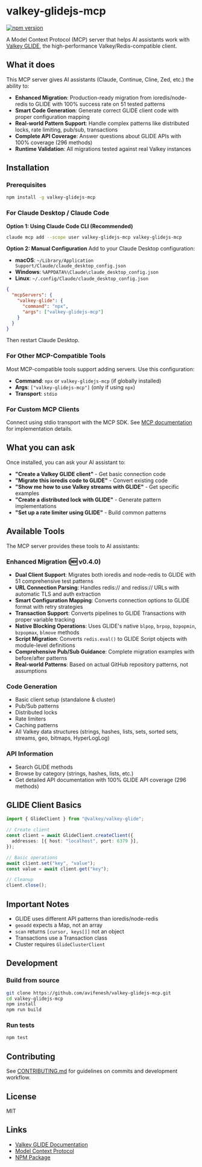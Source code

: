 # valkey-glidejs-mcp

[![npm version](https://badge.fury.io/js/valkey-glidejs-mcp.svg)](https://www.npmjs.com/package/valkey-glidejs-mcp)

A Model Context Protocol (MCP) server that helps AI assistants work with [Valkey GLIDE](https://github.com/valkey-io/valkey-glide), the high-performance Valkey/Redis-compatible client.

## What it does

This MCP server gives AI assistants (Claude, Continue, Cline, Zed, etc.) the ability to:

- **Enhanced Migration**: Production-ready migration from ioredis/node-redis to GLIDE with 100% success rate on 51 tested patterns
- **Smart Code Generation**: Generate correct GLIDE client code with proper configuration mapping
- **Real-world Pattern Support**: Handle complex patterns like distributed locks, rate limiting, pub/sub, transactions
- **Complete API Coverage**: Answer questions about GLIDE APIs with 100% coverage (296 methods)
- **Runtime Validation**: All migrations tested against real Valkey instances

## Installation

### Prerequisites

```bash
npm install -g valkey-glidejs-mcp
```

### For Claude Desktop / Claude Code

**Option 1: Using Claude Code CLI (Recommended)**

```bash
claude mcp add --scope user valkey-glidejs-mcp valkey-glidejs-mcp
```

**Option 2: Manual Configuration**
Add to your Claude Desktop configuration:

- **macOS**: `~/Library/Application Support/Claude/claude_desktop_config.json`
- **Windows**: `%APPDATA%\Claude\claude_desktop_config.json`
- **Linux**: `~/.config/Claude/claude_desktop_config.json`

```json
{
  "mcpServers": {
    "valkey-glide": {
      "command": "npx",
      "args": ["valkey-glidejs-mcp"]
    }
  }
}
```

Then restart Claude Desktop.

### For Other MCP-Compatible Tools

Most MCP-compatible tools support adding servers. Use this configuration:

- **Command**: `npx` or `valkey-glidejs-mcp` (if globally installed)
- **Args**: `["valkey-glidejs-mcp"]` (only if using `npx`)
- **Transport**: `stdio`

### For Custom MCP Clients

Connect using stdio transport with the MCP SDK. See [MCP documentation](https://modelcontextprotocol.io) for implementation details.

## What you can ask

Once installed, you can ask your AI assistant to:

- **"Create a Valkey GLIDE client"** - Get basic connection code
- **"Migrate this ioredis code to GLIDE"** - Convert existing code
- **"Show me how to use Valkey streams with GLIDE"** - Get specific examples
- **"Create a distributed lock with GLIDE"** - Generate pattern implementations
- **"Set up a rate limiter using GLIDE"** - Build common patterns

## Available Tools

The MCP server provides these tools to AI assistants:

### Enhanced Migration (🆕 v0.4.0)

- **Dual Client Support**: Migrates both ioredis and node-redis to GLIDE with 51 comprehensive test patterns
- **URL Connection Parsing**: Handles redis:// and rediss:// URLs with automatic TLS and auth extraction
- **Smart Configuration Mapping**: Converts connection options to GLIDE format with retry strategies
- **Transaction Support**: Converts pipelines to GLIDE Transactions with proper variable tracking
- **Native Blocking Operations**: Uses GLIDE's native `blpop`, `brpop`, `bzpopmin`, `bzpopmax`, `blmove` methods
- **Script Migration**: Converts `redis.eval()` to GLIDE Script objects with module-level definitions
- **Comprehensive Pub/Sub Guidance**: Complete migration examples with before/after patterns
- **Real-world Patterns**: Based on actual GitHub repository patterns, not assumptions

### Code Generation

- Basic client setup (standalone & cluster)
- Pub/Sub patterns
- Distributed locks
- Rate limiters
- Caching patterns
- All Valkey data structures (strings, hashes, lists, sets, sorted sets, streams, geo, bitmaps, HyperLogLog)

### API Information

- Search GLIDE methods
- Browse by category (strings, hashes, lists, etc.)
- Get detailed API documentation with 100% GLIDE API coverage (296 methods)

## GLIDE Client Basics

```typescript
import { GlideClient } from "@valkey/valkey-glide";

// Create client
const client = await GlideClient.createClient({
  addresses: [{ host: "localhost", port: 6379 }],
});

// Basic operations
await client.set("key", "value");
const value = await client.get("key");

// Cleanup
client.close();
```

## Important Notes

- GLIDE uses different API patterns than ioredis/node-redis
- `geoadd` expects a Map, not an array
- `scan` returns `[cursor, keys[]]` not an object
- Transactions use a Transaction class
- Cluster requires `GlideClusterClient`

## Development

### Build from source

```bash
git clone https://github.com/avifenesh/valkey-glidejs-mcp.git
cd valkey-glidejs-mcp
npm install
npm run build
```

### Run tests

```bash
npm test
```

## Contributing

See [CONTRIBUTING.md](CONTRIBUTING.md) for guidelines on commits and development workflow.

## License

MIT

## Links

- [Valkey GLIDE Documentation](https://github.com/valkey-io/valkey-glide)
- [Model Context Protocol](https://modelcontextprotocol.io)
- [NPM Package](https://www.npmjs.com/package/valkey-glidejs-mcp)
